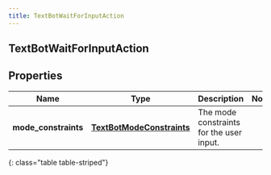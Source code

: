 ```yaml
---
title: TextBotWaitForInputAction
---
```

## TextBotWaitForInputAction

## Properties

|Name | Type | Description | Notes|
|------------ | ------------- | ------------- | -------------|
| **mode_constraints** | [**TextBotModeConstraints**](TextBotModeConstraints.html) | The mode constraints for the user input. | |
{: class="table table-striped"}


